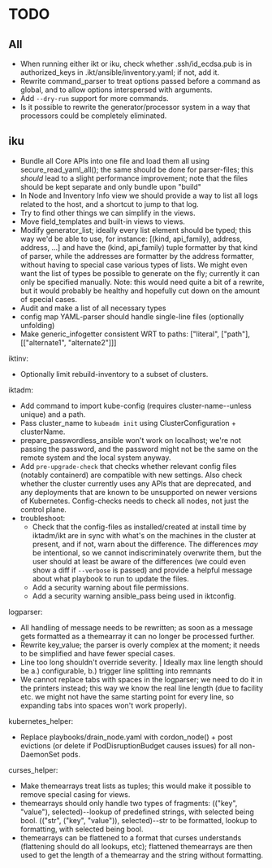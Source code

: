 # TODO

## All
* When running either ikt or iku, check whether .ssh/id_ecdsa.pub is in authorized_keys
  in .ikt/ansible/inventory.yaml; if not, add it.
* Rewrite command_parser to treat options passed before a command as global,
  and to allow options interspersed with arguments.
* Add `--dry-run` support for more commands.
* Is it possible to rewrite the generator/processor system in a way that processors
  could be completely eliminated.

## iku
* Bundle all Core APIs into one file and load them all using secure_read_yaml_all();
  the same should be done for parser-files; this *should* lead to a slight performance
  improvement; note that the files should be kept separate and only bundle upon "build"
* In Node and Inventory Info view we should provide a way to list all logs
  related to the host, and a shortcut to jump to that log.
* Try to find other things we can simplify in the views.
* Move field_templates and built-in views to views.
* Modify generator_list; ideally every list element should be typed;
  this way we'd be able to use, for instance:
  [(kind, api_family), address, address, ...]
  and have the (kind, api_family) tuple formatter by that kind of parser,
  while the addresses are formatter by the address formatter,
  without having to special case various types of lists.
  We might even want the list of types be possible to generate on the fly;
  currently it can only be specified manually.
  Note: this would need quite a bit of a rewrite, but it would probably be healthy
  and hopefully cut down on the amount of special cases.
* Audit and make a list of all necessary types
* config map YAML-parser should handle single-line files (optionally unfolding)
* Make generic_infogetter consistent WRT to paths:
  ["literal", ["path"], [["alternate1", "alternate2"]]]

iktinv:
* Optionally limit rebuild-inventory to a subset of clusters.

iktadm:
* Add command to import kube-config (requires cluster-name--unless unique) and a path.
* Pass cluster_name to `kubeadm init` using ClusterConfiguration + clusterName.
* prepare_passwordless_ansible won't work on localhost; we're not passing the password,
  and the password might not be the same on the remote system and the local system anyway.
* Add `pre-upgrade-check` that checks whether relevant config files (notably containerd)
  are compatible with new settings. Also check whether the cluster currently uses
  any APIs that are deprecated, and any deployments that are known to be unsupported on
  newer versions of Kubernetes. Config-checks needs to check all nodes, not just
  the control plane.
* troubleshoot:
  * Check that the config-files as installed/created at install time by iktadm/ikt
    are in sync with what's on the machines in the cluster at present, and if not,
    warn about the difference.
    The differences *may* be intentional, so we cannot indiscriminately overwrite them,
    but the user should at least be aware of the differences (we could even show a diff
    if `--verbose` is passed) and provide a helpful message about what playbook to
    run to update the files.
  * Add a security warning about file permissions.
  * Add a security warning ansible_pass being used in iktconfig.

logparser:
* All handling of message needs to be rewritten; as soon as a message gets formatted as a themearray
  it can no longer be processed further.
* Rewrite key_value; the parser is overly complex at the moment; it needs to be simplified
  and have fewer special cases.
* Line too long shouldn't override severity.
  | Ideally max line length should be a.) configurable, b.) trigger line splitting into remnants
* We cannot replace tabs with spaces in the logparser; we need to do it in the printers instead;
  this way we know the real line length (due to facility etc. we might not have the same starting point
  for every line, so expanding tabs into spaces won't work properly).

kubernetes_helper:
* Replace playbooks/drain_node.yaml with cordon_node() + post evictions (or delete if PodDisruptionBudget causes issues)
  for all non-DaemonSet pods.

curses_helper:
* Make themearrays treat lists as tuples; this would make it possible to remove special casing for views.
* themearrays should only handle two types of fragments:
  (("key", "value"), selected)--lookup of predefined strings, with selected being bool.
  (("str", ("key", "value")), selected)--str to be formatted, lookup to formatting, with selected being bool.
* themearrays can be flattened to a format that curses understands (flattening should do all lookups, etc);
  flattened themearrays are then used to get the length of a themearray and the string without formatting.
